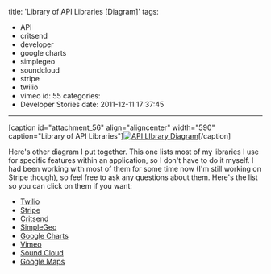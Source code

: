 title: 'Library of API Libraries [Diagram]'
tags:
  - API
  - critsend
  - developer
  - google charts
  - simplegeo
  - soundcloud
  - stripe
  - twilio
  - vimeo
id: 55
categories:
  - Developer Stories
date: 2011-12-11 17:37:45
---

[caption id="attachment_56" align="aligncenter" width="590" caption="Library of API Libraries"][![API LIbrary Diagram](http://jjperezaguinaga.files.wordpress.com/2011/12/apilibrary.jpg "APILibrary")](http://jjperezaguinaga.files.wordpress.com/2011/12/apilibrary.jpg)[/caption]

Here's other diagram I put together. This one lists most of my libraries I use for specific features within an application, so I don't have to do it myself. I had been working with most of them for some time now (I'm still working on Stripe though), so feel free to ask any questions about them. Here's the list so you can click on them if you want:

*   [Twilio](http://twilio.com "Twilio")
*   [Stripe](http://stripe.com "Stripe")
*   [Critsend](http://critsend.com "Critsend")
*   [SimpleGeo](http://simplegeo.com "Simple Geo")
*   [Google Charts](http://code.google.com/intl/es-419/apis/chart/ "Google Charts")
*   [Vimeo](http://vimeo.com/api "Vimeo")
*   [Sound Cloud](http://developers.soundcloud.com/ "Sound Cloud")
*   [Google Maps](http://code.google.com/intl/es-419/apis/maps/documentation/javascript/ "Google Maps v3")